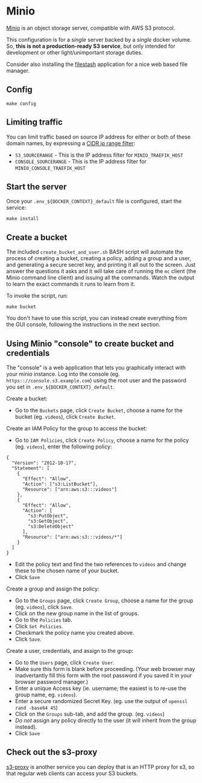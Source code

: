 # Minio

[Minio](https://github.com/minio/minio) is an object storage server, compatible
with AWS S3 protocol. 

This configuration is for a *single* server backed by a *single* docker volume.
So, **this is not a production-ready S3 service**, but only intended for
development or other light/unimportant storage duties.

Consider also installing the [filestash](../filestash) application for a nice
web based file manager.

## Config

```
make config
```

## Limiting traffic

You can limit traffic based on source IP address for either or both of these
domain names, by expressing a [CIDR ip range
filter](https://doc.traefik.io/traefik/middlewares/tcp/ipallowlist/):

 * `S3_SOURCERANGE` - This is the IP address filter for `MINIO_TRAEFIK_HOST`
 * `CONSOLE_SOURCERANGE` - This is the IP address filter for `MINIO_CONSOLE_TRAEFIK_HOST`

## Start the server

Once your `.env_${DOCKER_CONTEXT}_default` file is configured, start the
service:

```
make install
```

## Create a bucket

The included `create_bucket_and_user.sh` BASH script will automate the process
of creating a bucket, creating a policy, adding a group and a user, and
generating a secure secret key, and printing it all out to the screen. Just
answer the questions it asks and it will take care of running the `mc` client
(the Minio command line client) and issuing all the commands. Watch the output
to learn the exact commands it runs to learn from it.

To invoke the script, run:

```
make bucket
```

You don't have to use this script, you can instead create everything
from the GUI console, following the instructions in the next section.

## Using Minio "console" to create bucket and credentials

The "console" is a web application that lets you graphically interact
with your minio instance. Log into the console (eg.
`https:://console.s3.example.com`) using the root user and the
password you set in `.env_${DOCKER_CONTEXT}_default`.

Create a bucket:

 * Go to the `Buckets` page, click `Create Bucket`, choose a name for the bucket
   (eg. `videos`), click `Create Bucket`.

Create an IAM Policy for the group to access the bucket:

 * Go to `IAM Policies`, click `Create Policy`, choose a name for the policy
   (eg. `videos`), enter the following policy:


```
{
  "Version": "2012-10-17",
  "Statement": [
    {
      "Effect": "Allow",
      "Action": ["s3:ListBucket"],
      "Resource": ["arn:aws:s3:::videos"]
    },
    {
      "Effect": "Allow",
      "Action": [
        "s3:PutObject",
        "s3:GetObject",
        "s3:DeleteObject"
      ],
      "Resource": ["arn:aws:s3:::videos/*"]
    }
  ]
}
```

 * Edit the policy text and find the two references to `videos` and change these
   to the chosen name of your bucket.
 * Click `Save`

Create a group and assign the policy:

 * Go to the `Groups` page, click `Create Group`, choose a name for the group
   (eg. `videos`), click `Save`.
 * Click on the new group name in the list of groups.
 * Go to the `Policies` tab.
 * Click `Set Policies`.
 * Checkmark the policy name you created above.
 * Click `Save`.

Create a user, credentials, and assign to the group:

 * Go to the `Users` page, click `Create User`.
 * Make sure this form is blank before proceeding. (Your web browser may
   inadvertantly fill this form with the root password if you saved it in your
   browser password manager.)
 * Enter a unique Access key (ie. username; the easiest is to re-use the group name, eg. `videos`).
 * Enter a secure randomized Secret Key. (eg. use the output of `openssl rand -base64 45`)
 * Click on the `Groups` sub-tab, and add the group. (eg. `videos`)
 * *Do not* assign any policy directly to the user (it will inherit from the group instead).
 * Click `Save`

## Check out the s3-proxy

[s3-proxy](../s3-proxy) is another service you can deploy that is an HTTP proxy
for s3, so that regular web clients can access your S3 buckets.
